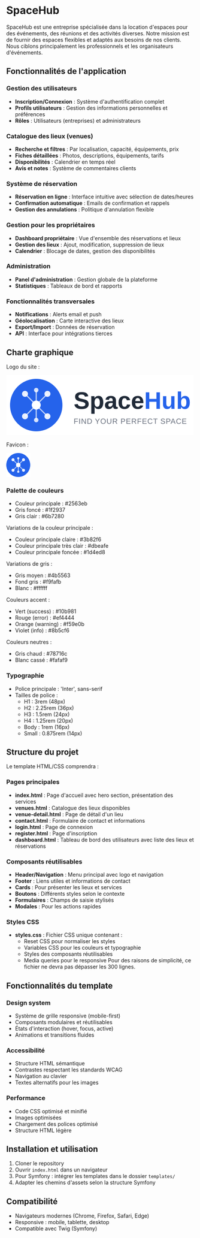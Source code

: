 # SpaceHub

SpaceHub est une entreprise spécialisée dans la location d'espaces pour des événements, des réunions et des activités diverses. Notre mission est de fournir des espaces flexibles et adaptés aux besoins de nos clients. Nous ciblons principalement les professionnels et les organisateurs d'événements.

## Fonctionnalités de l'application

### Gestion des utilisateurs
- **Inscription/Connexion** : Système d'authentification complet
- **Profils utilisateurs** : Gestion des informations personnelles et préférences
- **Rôles** : Utilisateurs (entreprises) et administrateurs

### Catalogue des lieux (venues)
- **Recherche et filtres** : Par localisation, capacité, équipements, prix
- **Fiches détaillées** : Photos, descriptions, équipements, tarifs
- **Disponibilités** : Calendrier en temps réel
- **Avis et notes** : Système de commentaires clients

### Système de réservation
- **Réservation en ligne** : Interface intuitive avec sélection de dates/heures
- **Confirmation automatique** : Emails de confirmation et rappels
- **Gestion des annulations** : Politique d'annulation flexible

### Gestion pour les propriétaires
- **Dashboard propriétaire** : Vue d'ensemble des réservations et lieux
- **Gestion des lieux** : Ajout, modification, suppression de lieux
- **Calendrier** : Blocage de dates, gestion des disponibilités

### Administration
- **Panel d'administration** : Gestion globale de la plateforme
- **Statistiques** : Tableaux de bord et rapports

### Fonctionnalités transversales
- **Notifications** : Alerts email et push
- **Géolocalisation** : Carte interactive des lieux
- **Export/Import** : Données de réservation
- **API** : Interface pour intégrations tierces

## Charte graphique

Logo du site :

![Logo SpaceHub](/assets/images/logo.svg)

Favicon :

![Favicon SpaceHub](/assets/images/favicon.svg)

### Palette de couleurs

- Couleur principale : #2563eb
- Gris foncé : #1f2937
- Gris clair : #6b7280

Variations de la couleur principale :
- Couleur principale claire : #3b82f6
- Couleur principale très clair : #dbeafe
- Couleur principale foncée : #1d4ed8

Variations de gris :
- Gris moyen : #4b5563
- Fond gris : #f9fafb
- Blanc : #ffffff

Couleurs accent :
- Vert (success) : #10b981
- Rouge (error) : #ef4444
- Orange (warning) : #f59e0b
- Violet (info) : #8b5cf6

Couleurs neutres :
- Gris chaud : #78716c
- Blanc cassé : #fafaf9

### Typographie

- Police principale : 'Inter', sans-serif
- Tailles de police :
  - H1 : 3rem (48px)
  - H2 : 2.25rem (36px)
  - H3 : 1.5rem (24px)
  - H4 : 1.25rem (20px)
  - Body : 1rem (16px)
  - Small : 0.875rem (14px)

## Structure du projet

Le template HTML/CSS comprendra :

### Pages principales
- **index.html** : Page d'accueil avec hero section, présentation des services
- **venues.html** : Catalogue des lieux disponibles
- **venue-detail.html** : Page de détail d'un lieu
- **contact.html** : Formulaire de contact et informations
- **login.html** : Page de connexion
- **register.html** : Page d'inscription
- **dashboard.html** : Tableau de bord des utilisateurs avec liste des lieux et réservations


### Composants réutilisables
- **Header/Navigation** : Menu principal avec logo et navigation
- **Footer** : Liens utiles et informations de contact
- **Cards** : Pour présenter les lieux et services
- **Boutons** : Différents styles selon le contexte
- **Formulaires** : Champs de saisie stylisés
- **Modales** : Pour les actions rapides

### Styles CSS
- **styles.css** : Fichier CSS unique contenant :
  - Reset CSS pour normaliser les styles
  - Variables CSS pour les couleurs et typographie
  - Styles des composants réutilisables
  - Media queries pour le responsive
Pour des raisons de simplicité, ce fichier ne devra pas dépasser les 300 lignes.

## Fonctionnalités du template

### Design system
- Système de grille responsive (mobile-first)
- Composants modulaires et réutilisables
- États d'interaction (hover, focus, active)
- Animations et transitions fluides

### Accessibilité
- Structure HTML sémantique
- Contrastes respectant les standards WCAG
- Navigation au clavier
- Textes alternatifs pour les images

### Performance
- Code CSS optimisé et minifié
- Images optimisées
- Chargement des polices optimisé
- Structure HTML légère

## Installation et utilisation

1. Cloner le repository
2. Ouvrir `index.html` dans un navigateur
3. Pour Symfony : intégrer les templates dans le dossier `templates/`
4. Adapter les chemins d'assets selon la structure Symfony

## Compatibilité

- Navigateurs modernes (Chrome, Firefox, Safari, Edge)
- Responsive : mobile, tablette, desktop
- Compatible avec Twig (Symfony)
